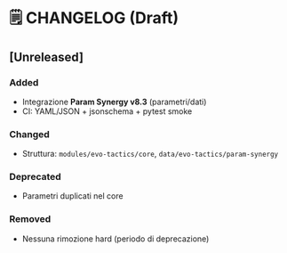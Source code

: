 # 🗒️ CHANGELOG (Draft)

## [Unreleased]
### Added
- Integrazione **Param Synergy v8.3** (parametri/dati)
- CI: YAML/JSON + jsonschema + pytest smoke

### Changed
- Struttura: `modules/evo-tactics/core`, `data/evo-tactics/param-synergy`

### Deprecated
- Parametri duplicati nel core

### Removed
- Nessuna rimozione hard (periodo di deprecazione)
